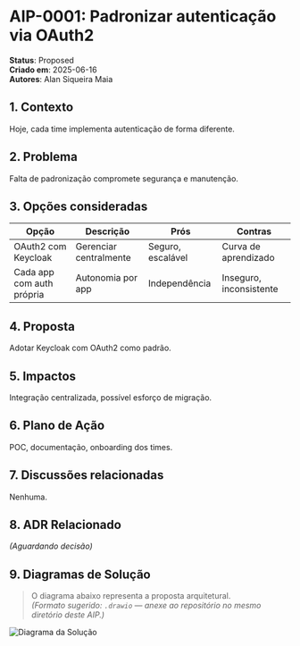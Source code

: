 # AIP-0001: Padronizar autenticação via OAuth2

**Status**: Proposed  
**Criado em**: 2025-06-16  
**Autores**: Alan Siqueira Maia

## 1. Contexto
Hoje, cada time implementa autenticação de forma diferente.

## 2. Problema
Falta de padronização compromete segurança e manutenção.

## 3. Opções consideradas

| Opção                     | Descrição                      | Prós                 | Contras             |
|--------------------------|--------------------------------|----------------------|---------------------|
| OAuth2 com Keycloak      | Gerenciar centralmente         | Seguro, escalável    | Curva de aprendizado |
| Cada app com auth própria| Autonomia por app              | Independência         | Inseguro, inconsistente |

## 4. Proposta
Adotar Keycloak com OAuth2 como padrão.

## 5. Impactos
Integração centralizada, possível esforço de migração.

## 6. Plano de Ação
POC, documentação, onboarding dos times.

## 7. Discussões relacionadas
Nenhuma.

## 8. ADR Relacionado
_(Aguardando decisão)_

## 9. Diagramas de Solução

> O diagrama abaixo representa a proposta arquitetural.  
> *(Formato sugerido: `.drawio` — anexe ao repositório no mesmo diretório deste AIP.)*

![Diagrama da Solução](./AIP-0001.drawio)